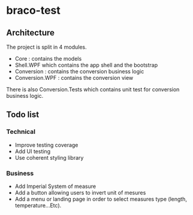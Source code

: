 # braco-test

## Architecture

The project is split in 4 modules.
- Core : contains the models
- Shell.WPF which contains the app shell and the bootstrap
- Conversion : contains the conversion business logic
- Conversion.WPF : contains the conversion view

There is also Conversion.Tests which contains unit test for conversion business logic.

## Todo list

### Technical

- Improve testing coverage
- Add UI testing
- Use coherent styling library

### Business

- Add Imperial System of measure
- Add a button allowing users to invert unit of mesures
- Add a menu or landing page in order to select measures type (length, temperature...Etc).